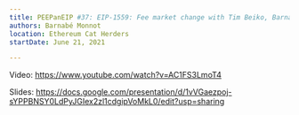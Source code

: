 ```yaml
---
title: PEEPanEIP #37: EIP-1559: Fee market change with Tim Beiko, Barnabé Monnot, Micah Zoltu
authors: Barnabé Monnot
location: Ethereum Cat Herders
startDate: June 21, 2021

---
```


Video: <https://www.youtube.com/watch?v=AC1FS3LmoT4>

Slides: <https://docs.google.com/presentation/d/1vVGaezpoj-sYPPBNSY0LdPyJGIex2zl1cdgipVoMkL0/edit?usp=sharing>